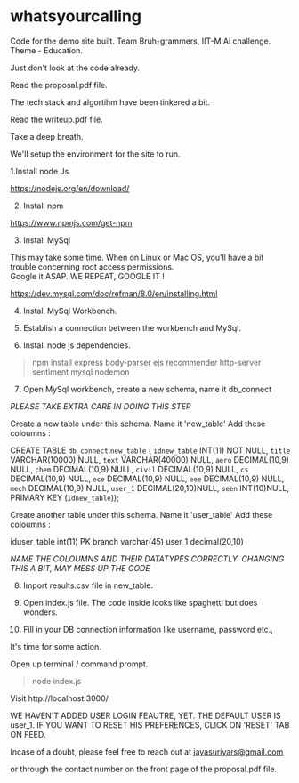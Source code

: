 # whatsyourcalling
Code for the demo site built. Team Bruh-grammers, IIT-M Ai challenge. Theme - Education.

Just don't look at the code already.

Read the proposal.pdf file.

The tech stack and algortihm have been tinkered a bit.

Read the writeup.pdf file.

Take a deep breath.

We'll setup the environment for the site to run.

1.Install node Js.

 https://nodejs.org/en/download/
 
2. Install npm

https://www.npmjs.com/get-npm
 
3. Install MySql 

This may take some time. When on Linux or Mac OS, you'll have a bit trouble concerning root access permissions.  
Google it ASAP. WE REPEAT, GOOGLE IT ! 

https://dev.mysql.com/doc/refman/8.0/en/installing.html

4. Install MySql Workbench.

5. Establish a connection between the workbench and MySql.

6. Install node js dependencies.
> npm install express body-parser ejs recommender http-server sentiment mysql nodemon

7. Open MySql workbench, create a new schema, name it db_connect
 
 *PLEASE TAKE EXTRA CARE IN DOING THIS STEP*
 
 Create a new table under this schema. 
 Name it 'new_table'
 Add these coloumns :
 

CREATE TABLE `db_connect`.`new_table` (
 `idnew_table` INT(11) NOT NULL,
 `title` VARCHAR(10000) NULL,
 `text` VARCHAR(40000) NULL,
 `aero` DECIMAL(10,9) NULL,
`chem` DECIMAL(10,9) NULL,
`civil` DECIMAL(10,9) NULL,
`cs` DECIMAL(10,9) NULL,
`ece` DECIMAL(10,9) NULL,
`eee` DECIMAL(10,9) NULL,
`mech` DECIMAL(10,9) NULL,
`user_1` DECIMAL(20,10)NULL,
`seen` INT(10)NULL,
 PRIMARY KEY (`idnew_table`));


 Create another table under this schema.
 Name it 'user_table'
 Add these coloumns :
 
iduser_table	int(11) PK
branch	varchar(45)
user_1	decimal(20,10)
 
 *NAME THE COLOUMNS AND THEIR DATATYPES CORRECTLY. CHANGING THIS A BIT, MAY MESS UP THE CODE* 
 
 
 8. Import results.csv file in new_table.

 9. Open index.js file. The code inside looks like spaghetti but does wonders.
 
 10. Fill in your DB connection information like username, password etc.,
 
 It's time for some action.
 
 Open up terminal / command prompt.
 
> node index.js

Visit http://localhost:3000/

WE HAVEN'T ADDED USER LOGIN FEAUTRE, YET. THE DEFAULT USER IS user_1. IF YOU WANT TO RESET HIS PREFERENCES, CLICK ON 'RESET' TAB ON FEED.

 
 Incase of a doubt, please feel free to reach out at jayasuriyars@gmail.com
 
 or through the contact number on the front page of the proposal.pdf file.
 
 
